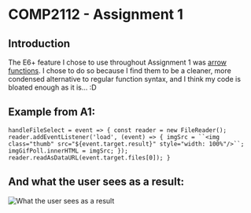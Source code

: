 # COMP2112 - Assignment 1

## Introduction
The E6+ feature I chose to use throughout Assignment 1 was <a href="https://developer.mozilla.org/en-US/docs/Web/JavaScript/Reference/Functions/Arrow_functions">arrow functions</a>. I chose to do so because I find them to be a cleaner, more condensed alternative to regular function syntax, and I think my code is bloated enough as it is... :D

## Example from A1:
`handleFileSelect = event => {
	const reader = new FileReader();
	reader.addEventListener('load', (event) => {
	imgSrc = ``<img class="thumb" src="${event.target.result}" style="width: 100%"/>``;
	imgGifPoll.innerHTML = imgSrc;
});
  reader.readAsDataURL(event.target.files[0]);
}`

## And what the user sees as a result:

![What the user sees as a result](https://github.com/lindaryan/comp2115-lab6/blob/master/img/a1ss.png)
